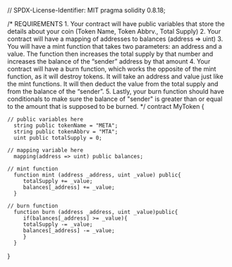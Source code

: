 
// SPDX-License-Identifier: MIT
pragma solidity 0.8.18;

/*
       REQUIREMENTS
    1. Your contract will have public variables that store the details about your coin (Token Name, Token Abbrv., Total Supply)
    2. Your contract will have a mapping of addresses to balances (address => uint)
    3. You will have a mint function that takes two parameters: an address and a value. 
       The function then increases the total supply by that number and increases the balance 
       of the “sender” address by that amount
    4. Your contract will have a burn function, which works the opposite of the mint function, as it will destroy tokens. 
       It will take an address and value just like the mint functions. It will then deduct the value from the total supply 
       and from the balance of the “sender”.
    5. Lastly, your burn function should have conditionals to make sure the balance of "sender" is greater than or equal 
       to the amount that is supposed to be burned.
*/
contract MyToken {

    // public variables here
      string public tokenName = "META";
      string public tokenAbbrv = "MTA";
      uint public totalSupply = 0;

    // mapping variable here
      mapping(address => uint) public balances;
      
    // mint function
      function mint (address _address, uint _value) public{
         totalSupply += _value;
         balances[_address] += _value;
      }

    // burn function
      function burn (address _address, uint _value)public{
         if(balances[_address] >= _value){
         totalSupply -= _value;
         balances[_address] -= _value;
         }
      }
}
